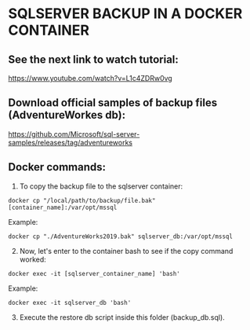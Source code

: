 # SQLSERVER BACKUP IN A DOCKER CONTAINER

## See the next link to watch tutorial:
https://www.youtube.com/watch?v=L1c4ZDRw0vg

## Download official samples of backup files (AdventureWorkes db):
https://github.com/Microsoft/sql-server-samples/releases/tag/adventureworks

## Docker commands:

1. To copy the backup file to the sqlserver container:
```docker
docker cp "/local/path/to/backup/file.bak" [container_name]:/var/opt/mssql
```

Example:
```docker
docker cp "./AdventureWorks2019.bak" sqlserver_db:/var/opt/mssql
```

2. Now, let's enter to the container bash to see if the copy command worked:
```docker
docker exec -it [sqlserver_container_name] 'bash'
```

Example:
```docker
docker exec -it sqlserver_db 'bash'
```

3. Execute the restore db script inside this folder (backup_db.sql).